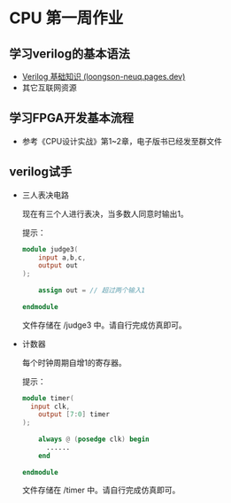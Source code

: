 # CPU 第一周作业

## 学习verilog的基本语法

- [Verilog 基础知识 (loongson-neuq.pages.dev)](https://loongson-neuq.pages.dev/p/verilog-基础知识/)
- 其它互联网资源

## 学习FPGA开发基本流程

- 参考《CPU设计实战》第1~2章，电子版书已经发至群文件

## verilog试手

- 三人表决电路

  现在有三个人进行表决，当多数人同意时输出1。

  提示：

  ```verilog
  module judge3(
      input a,b,c,
      output out
  );
      
      assign out = // 超过两个输入1
      
  endmodule
  ```

  文件存储在 /judge3 中。请自行完成仿真即可。

- 计数器

  每个时钟周期自增1的寄存器。

  提示：

  ```verilog
  module timer(
  	input clk,
      output [7:0] timer
  );
      
      always @ (posedge clk) begin
      	...... 
      end
      
  endmodule
  ```

  文件存储在 /timer 中。请自行完成仿真即可。
